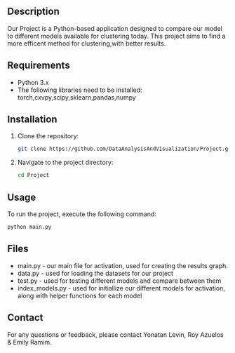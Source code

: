 
## Description
Our Project is a Python-based application designed to compare our model to different models available for clustering today. This project aims to find a more efficent method for clustering,with better results.

## Requirements
- Python 3.x
- The following libraries need to be installed: torch,cxvpy,scipy,sklearn,pandas,numpy

## Installation
1. Clone the repository:
    ```bash
    git clone https://github.com/DataAnalysisAndVisualization/Project.git
    ```
2. Navigate to the project directory:
    ```bash
    cd Project
    ```


## Usage
To run the project, execute the following command:
```bash
python main.py
```

## Files
- main.py - our main file for activation, used for creating the results graph.
- data.py - used for loading the datasets for our project
- test.py - used for testing different models and compare between them
- index_models.py - used for initiallize our different models for activation, along with helper functions for each model


## Contact
For any questions or feedback, please contact Yonatan Levin, Roy Azuelos & Emily Ramim.
